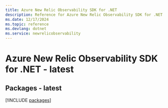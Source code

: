 ```yaml
---
title: Azure New Relic Observability SDK for .NET
description: Reference for Azure New Relic Observability SDK for .NET
ms.date: 12/17/2024
ms.topic: reference
ms.devlang: dotnet
ms.service: newrelicobservability
---
```

# Azure New Relic Observability SDK for .NET - latest
## Packages - latest
[!INCLUDE [packages](new-relic-observability-index.md)]